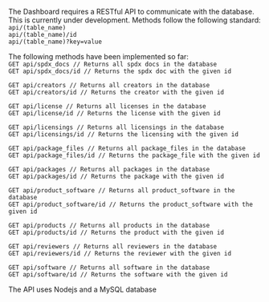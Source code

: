 The Dashboard requires a RESTful API to communicate with the database. This is currently under development. Methods follow the following standard:  
`api/(table_name)`  
`api/(table_name)/id`   
`api/(table_name)?key=value`  

The following methods have been implemented so far:  
`GET api/spdx_docs // Returns all spdx docs in the database`  
`GET api/spdx_docs/id // Returns the spdx doc with the given id`  
  
`GET api/creators // Returns all creators in the database`  
`GET api/creators/id // Returns the creator with the given id`  

`GET api/license // Returns all licenses in the database`  
`GET api/license/id // Returns the license with the given id`  

`GET api/licensings // Returns all licensings in the database`     
`GET api/licensings/id // Returns the licensing with the given id`    

`GET api/package_files // Returns all package_files in the database`     
`GET api/package_files/id // Returns the package_file with the given id`    

`GET api/packages // Returns all packages in the database`     
`GET api/packages/id // Returns the package with the given id`    

`GET api/product_software // Returns all product_software in the database`     
`GET api/product_software/id // Returns the product_software with the given id`    

`GET api/products // Returns all products in the database`     
`GET api/products/id // Returns the product with the given id`    

`GET api/reviewers // Returns all reviewers in the database`    
`GET api/reviewers/id // Returns the reviewer with the given id`    

`GET api/software // Returns all software in the database`     
`GET api/software/id // Returns the software with the given id`

The API uses Nodejs and a MySQL database
